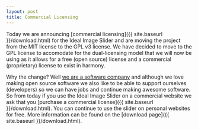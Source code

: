 ```yaml
---
layout: post
title: Commercial Licensing
---
```


Today we are announcing [commercial licensing]({{ site.baseurl }}/download.html) for the Ideal Image Slider and are
moving the project from the MIT license to the GPL v3 license. We have decided to move to the GPL license to
accomodate for the dual-licensing model that we will now be using as it allows for a free (open source) license
and a commercial (proprietary) license to exist in harmony.

Why the change? Well [we are a software company](http://dev7studios.com) and although we love making open source
software we also like to be able to support ourselves (developers) so we can have jobs and continue making
awesome software. So from today if you use the Ideal Image Slider on a commercial website we ask that you
[purchase a commercial license]({{ site.baseurl }}/download.html). You can continue to use the slider on personal
websites for free. More information can be found on the [download page]({{ site.baseurl }}/download.html).
